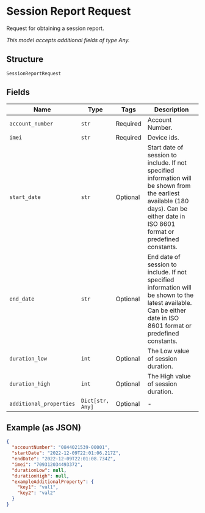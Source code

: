 
# Session Report Request

Request for obtaining a session report.

*This model accepts additional fields of type Any.*

## Structure

`SessionReportRequest`

## Fields

| Name | Type | Tags | Description |
|  --- | --- | --- | --- |
| `account_number` | `str` | Required | Account Number. |
| `imei` | `str` | Required | Device ids. |
| `start_date` | `str` | Optional | Start date of session to include. If not specified  information will be shown from the earliest available (180 days). Can be either date in ISO 8601 format or predefined constants. |
| `end_date` | `str` | Optional | End date of session to include. If not specified  information will be shown to the latest available. Can be either date in ISO 8601 format or predefined constants. |
| `duration_low` | `int` | Optional | The Low value of session duration. |
| `duration_high` | `int` | Optional | The High value of session duration. |
| `additional_properties` | `Dict[str, Any]` | Optional | - |

## Example (as JSON)

```json
{
  "accountNumber": "0844021539-00001",
  "startDate": "2022-12-09T22:01:06.217Z",
  "endDate": "2022-12-09T22:01:08.734Z",
  "imei": "709312034493372",
  "durationLow": null,
  "durationHigh": null,
  "exampleAdditionalProperty": {
    "key1": "val1",
    "key2": "val2"
  }
}
```

